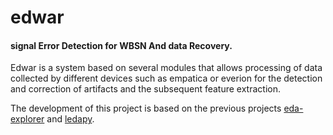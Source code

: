 # edwar
#### signal Error Detection for WBSN And data Recovery.
Edwar is a system based on several
modules that allows processing of data collected by different 
devices such as empatica or everion for the detection and correction 
of artifacts and the subsequent feature extraction.

The development of this project is based on the previous projects
[eda-explorer](https://github.com/MITMediaLabAffectiveComputing/eda-explorer) 
and [ledapy](https://github.com/HIIT/Ledapy).

